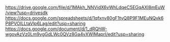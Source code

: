 https://drive.google.com/file/d/1MAkh_NNVidX6vWhLdqeC5EGqAXl8mEuW/view?usp=drivesdk
https://docs.google.com/spreadsheets/d/1qfxnv80gF1tyQ8P9F1MEuNQvk6P8PVOILLtaVlp6Lag/edit?usp=sharing
https://docs.google.com/document/d/1_dRQhW-wgovAzVz0Lm9vgGdLWc0QVz8Ga4vXWlMaprI/edit?usp=sharing
